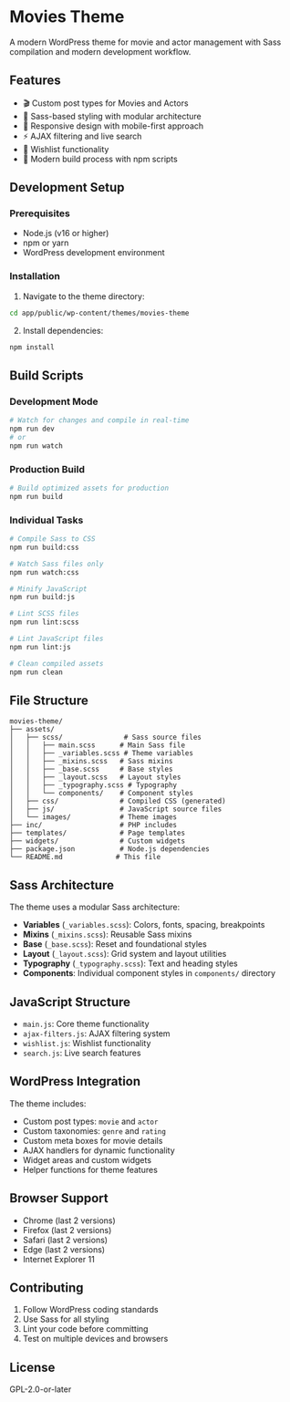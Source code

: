 # Movies Theme

A modern WordPress theme for movie and actor management with Sass compilation and modern development workflow.

## Features

- 🎬 Custom post types for Movies and Actors
- 🎨 Sass-based styling with modular architecture
- 📱 Responsive design with mobile-first approach
- ⚡ AJAX filtering and live search
- 💝 Wishlist functionality
- 🔧 Modern build process with npm scripts

## Development Setup

### Prerequisites

- Node.js (v16 or higher)
- npm or yarn
- WordPress development environment

### Installation

1. Navigate to the theme directory:
```bash
cd app/public/wp-content/themes/movies-theme
```

2. Install dependencies:
```bash
npm install
```

## Build Scripts

### Development Mode
```bash
# Watch for changes and compile in real-time
npm run dev
# or
npm run watch
```

### Production Build
```bash
# Build optimized assets for production
npm run build
```

### Individual Tasks
```bash
# Compile Sass to CSS
npm run build:css

# Watch Sass files only
npm run watch:css

# Minify JavaScript
npm run build:js

# Lint SCSS files
npm run lint:scss

# Lint JavaScript files
npm run lint:js

# Clean compiled assets
npm run clean
```

## File Structure

```
movies-theme/
├── assets/
│   ├── scss/               # Sass source files
│   │   ├── main.scss      # Main Sass file
│   │   ├── _variables.scss # Theme variables
│   │   ├── _mixins.scss   # Sass mixins
│   │   ├── _base.scss     # Base styles
│   │   ├── _layout.scss   # Layout styles
│   │   ├── _typography.scss # Typography
│   │   └── components/    # Component styles
│   ├── css/               # Compiled CSS (generated)
│   ├── js/                # JavaScript source files
│   └── images/            # Theme images
├── inc/                   # PHP includes
├── templates/             # Page templates
├── widgets/               # Custom widgets
├── package.json           # Node.js dependencies
└── README.md             # This file
```

## Sass Architecture

The theme uses a modular Sass architecture:

- **Variables** (`_variables.scss`): Colors, fonts, spacing, breakpoints
- **Mixins** (`_mixins.scss`): Reusable Sass mixins
- **Base** (`_base.scss`): Reset and foundational styles
- **Layout** (`_layout.scss`): Grid system and layout utilities
- **Typography** (`_typography.scss`): Text and heading styles
- **Components**: Individual component styles in `components/` directory

## JavaScript Structure

- `main.js`: Core theme functionality
- `ajax-filters.js`: AJAX filtering system
- `wishlist.js`: Wishlist functionality
- `search.js`: Live search features

## WordPress Integration

The theme includes:

- Custom post types: `movie` and `actor`
- Custom taxonomies: `genre` and `rating`
- Custom meta boxes for movie details
- AJAX handlers for dynamic functionality
- Widget areas and custom widgets
- Helper functions for theme features

## Browser Support

- Chrome (last 2 versions)
- Firefox (last 2 versions)
- Safari (last 2 versions)
- Edge (last 2 versions)
- Internet Explorer 11

## Contributing

1. Follow WordPress coding standards
2. Use Sass for all styling
3. Lint your code before committing
4. Test on multiple devices and browsers

## License

GPL-2.0-or-later 